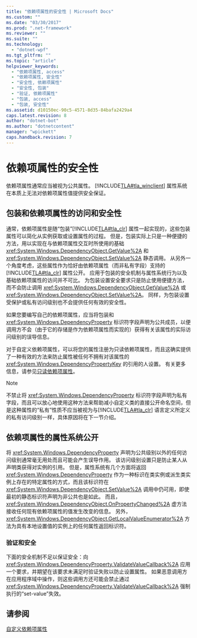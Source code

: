 ```yaml
---
title: "依赖项属性的安全性 | Microsoft Docs"
ms.custom: ""
ms.date: "03/30/2017"
ms.prod: ".net-framework"
ms.reviewer: ""
ms.suite: ""
ms.technology: 
  - "dotnet-wpf"
ms.tgt_pltfrm: ""
ms.topic: "article"
helpviewer_keywords: 
  - "依赖项属性, access"
  - "依赖项属性, 安全性"
  - "安全性, 依赖项属性"
  - "安全性, 包装"
  - "验证, 依赖项属性"
  - "包装, access"
  - "包装, 安全性"
ms.assetid: d10150ec-90c5-4571-8d35-84bafa2429a4
caps.latest.revision: 8
author: "dotnet-bot"
ms.author: "dotnetcontent"
manager: "wpickett"
caps.handback.revision: 7
---
```

# 依赖项属性的安全性
依赖项属性通常应当被视为公共属性。  [!INCLUDE[TLA#tla_winclient](../../../../includes/tlasharptla-winclient-md.md)] 属性系统在本质上无法对依赖项属性值提供安全保证。  
  
   
  
<a name="AccessSecurity"></a>   
## 包装和依赖项属性的访问和安全性  
 通常，依赖项属性是随“包装”[!INCLUDE[TLA#tla_clr](../../../../includes/tlasharptla-clr-md.md)] 属性一起实现的，这些包装属性可以简化从实例获取或设置属性的过程。  但是，包装实际上只是一种便捷的方法，用以实现在与依赖项属性交互时所使用的基础 <xref:System.Windows.DependencyObject.GetValue%2A> 和 <xref:System.Windows.DependencyObject.SetValue%2A> 静态调用。  从另外一个角度考虑，这些属性作为恰好由依赖项属性（而非私有字段）支持的[!INCLUDE[TLA#tla_clr](../../../../includes/tlasharptla-clr-md.md)] 属性公开。  应用于包装的安全机制与属性系统行为以及基础依赖项属性的访问并不可比。  为包装设置安全要求只是防止使用便捷方法，而不会防止调用 <xref:System.Windows.DependencyObject.GetValue%2A> 或 <xref:System.Windows.DependencyObject.SetValue%2A>。  同样，为包装设置受保护或私有访问级别也不会提供任何有效的安全性。  
  
 如果您要编写自己的依赖项属性，应当将包装和 <xref:System.Windows.DependencyProperty> 标识符字段声明为公共成员，以便调用方不会（由于它的存储是作为依赖项属性而实现的）获得有关该属性的实际访问级别的误导信息。  
  
 对于自定义依赖项属性，可以将您的属性注册为只读依赖项属性，而且这确实提供了一种有效的方法来防止属性被任何不拥有对该属性的 <xref:System.Windows.DependencyPropertyKey> 的引用的人设置。  有关更多信息，请参见[只读依赖项属性](../../../../docs/framework/wpf/advanced/read-only-dependency-properties.md)。  
  
> [!NOTE]
>  不禁止将 <xref:System.Windows.DependencyProperty> 标识符字段声明为私有字段，而且可以放心地使用这种方法来帮助减小自定义类的直接公开命名空间，但是这种属性的“私有”性质不应当被视为与[!INCLUDE[TLA#tla_clr](../../../../includes/tlasharptla-clr-md.md)] 语言定义所定义的私有访问级别一样，具体原因将在下一节介绍。  
  
<a name="PropertySystemExposure"></a>   
## 依赖项属性的属性系统公开  
 将 <xref:System.Windows.DependencyProperty> 声明为公共级别以外的任何访问级别通常毫无用处而且可能会产生误导作用。  该访问级别设置只是防止某人从声明类获得对实例的引用。  但是，属性系统有几个方面将返回 <xref:System.Windows.DependencyProperty> 作为一种标识在类实例或派生类实例上存在的特定属性的方式，而且该标识符在 <xref:System.Windows.DependencyObject.SetValue%2A> 调用中仍可用，即使最初的静态标识符声明为非公共也是如此。  而且，<xref:System.Windows.DependencyObject.OnPropertyChanged%2A> 虚方法接收任何现有依赖项属性的值发生改变的信息。  另外，<xref:System.Windows.DependencyObject.GetLocalValueEnumerator%2A> 方法为具有本地设置值的实例上的任何属性返回标识符。  
  
### 验证和安全  
 下面的安全机制不足以保证安全：向 <xref:System.Windows.DependencyProperty.ValidateValueCallback%2A> 应用一个要求，并期望在该要求未满足时验证失败以防止设置属性。  如果恶意调用方在应用程序域中操作，则这些调用方还可能会禁止通过 <xref:System.Windows.DependencyProperty.ValidateValueCallback%2A> 强制执行的“set\-value”失效。  
  
## 请参阅  
 [自定义依赖项属性](../../../../docs/framework/wpf/advanced/custom-dependency-properties.md)